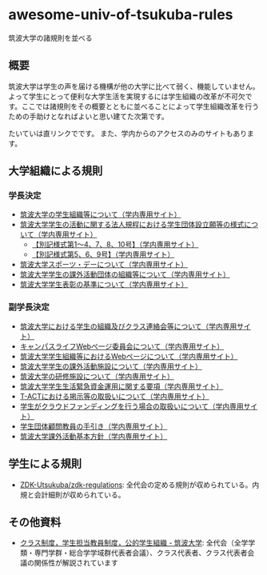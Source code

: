 # awesome-univ-of-tsukuba-rules

筑波大学の諸規則を並べる

## 概要

筑波大学は学生の声を届ける機構が他の大学に比べて弱く、機能していません。よって学生にとって便利な大学生活を実現するには学生組織の改革が不可欠です。ここでは諸規則をその概要とともに並べることによって学生組織改革を行うための手助けとなればよいと思い建てた次第です。

たいていは直リンクでです。
また、学内からのアクセスのみのサイトもあります。

## 大学組織による規則

### 学長決定

- [筑波大学の学生組織等について（学内専用サイト）](https://for-students.sec.tsukuba.ac.jp/wp-content/uploads/sites/7/2019/05/4849f777fd16eba8594177eab6c539c8.pdf)
- [筑波大学学生の活動に関する法人規程における学生団体設立願等の様式について（学内専用サイト）](https://for-students.sec.tsukuba.ac.jp/wp-content/uploads/sites/7/2020/03/4970706671f0a036a91723035008a271-1.pdf)
  - [【別記様式第1～4、7、8、10号】（学内専用サイト）](https://for-students.sec.tsukuba.ac.jp/wp-content/uploads/sites/7/2020/03/55fbde535be1e407d18f8c0ea005d52d-1.pdf)
  - [【別記様式第5、6、9号】（学内専用サイト）](https://for-students.sec.tsukuba.ac.jp/wp-content/uploads/sites/7/2020/03/36b58eccd7510635f64ec0bb13b56ccf.pdf)
- [筑波大学スポーツ・デーについて（学内専用サイト）](https://for-students.sec.tsukuba.ac.jp/wp-content/uploads/sites/7/2019/05/5a619230ed9b4ae2ea9203ea372ab93a.pdf)
- [筑波大学学生の課外活動団体の組織等について（学内専用サイト）](https://for-students.sec.tsukuba.ac.jp/wp-content/uploads/sites/7/2019/05/a3a5e6b8fb21bfba01a78605d76f5985.pdf)
- [筑波大学学生表彰の基準について（学内専用サイト）](https://for-students.sec.tsukuba.ac.jp/wp-content/uploads/sites/7/2019/05/0e2cf40533bdcb6a1ff363c3be4c2034.pdf)

### 副学長決定

- [筑波大学における学生の組織及びクラス連絡会等について（学内専用サイト）](https://for-students.sec.tsukuba.ac.jp/wp-content/uploads/sites/7/2019/05/c9607d9ad8afcaeb9857277d6b23199f.pdf)
- [キャンパスライフWebぺ一ジ委員会について（学内専用サイト）](https://for-students.sec.tsukuba.ac.jp/wp-content/uploads/sites/7/2019/05/9231c92dd1f1544b2ae902de3b670c69.pdf)
- [筑波大学学生組織等におけるWebページについて（学内専用サイト）](https://for-students.sec.tsukuba.ac.jp/wp-content/uploads/sites/7/2019/05/b85364d994c0647e55e73feb79962bbf.pdf)
- [筑波大学学生の課外活動施設について（学内専用サイト）](https://for-students.sec.tsukuba.ac.jp/wp-content/uploads/sites/7/2019/05/818c37158f69e0aa6d14fd4f7aeee226.pdf)
- [筑波大学の研修施設について（学内専用サイト）](https://for-students.sec.tsukuba.ac.jp/wp-content/uploads/sites/7/2019/05/adbcd864fd20e6e408bc2024049fcddd.pdf)
- [筑波大学学生生活緊急資金運用に関する要項（学内専用サイト）](https://for-students.sec.tsukuba.ac.jp/wp-content/uploads/sites/7/2020/03/6900738664270a1a4156bd99969fb477.pdf)
- [T-ACTにおける掲示等の取扱いについて（学内専用サイト）](https://for-students.sec.tsukuba.ac.jp/wp-content/uploads/sites/7/2019/05/7e8c12641ba4be304c45d4d2f4a075fa.pdf)
- [学生がクラウドファンディングを行う場合の取扱いについて（学内専用サイト）](https://for-students.sec.tsukuba.ac.jp/wp-content/uploads/sites/7/2020/03/161f9370df019893d891d4cfcaabf7f7.pdf)
- [学生団体顧問教員の手引き（学内専用サイト）](https://for-students.sec.tsukuba.ac.jp/wp-content/uploads/sites/7/2019/05/63a247ac5b37520652e67a597e006051.pdf)
- [筑波大学課外活動基本方針（学内専用サイト）](https://for-students.sec.tsukuba.ac.jp/wp-content/uploads/sites/7/2020/03/f8474298a5088f83bff5f5777f71dde6.pdf)

## 学生による規則

- [ZDK-Utsukuba/zdk-regulations](https://github.com/ZDK-UTsukuba/zdk-regulations): 全代会の定める規則が収められている。内規と会計細則が収められている。

## その他資料

- [クラス制度，学生担当教員制度，公的学生組織 - 筑波大学](https://www.tsukuba.ac.jp/campuslife/activity-unions-class/): 全代会（全学学類・専門学群・総合学学域群代表者会議）、クラス代表者、クラス代表者会議の関係性が解説されています
